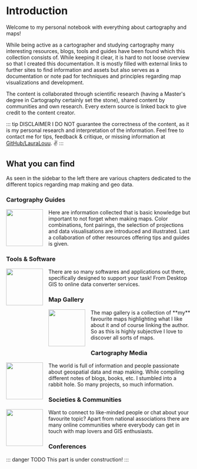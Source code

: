 
# Introduction

Welcome to my personal notebook with everything about cartography and maps!

While being active as a cartographer and studying cartography many interesting resources, blogs, tools and guides have been found which this collection consists of. While keeping it clear, it is hard to not loose overview so that I created this documentation. It is mostly filled with external links to further sites to find information and assets but also serves as a documentation or note pad for techniques and principles regarding map visualizations and development. 

The content is collaborated through scientific research (having a Master's degree in Cartography certainly set the stone), shared content by communities and own research. Every extern source is linked back to give credit to the content creator. 

::: tip DISCLAIMER
I DO NOT guarantee the correctness of the content, as it is my personal research and interpretation of the information. Feel free to contact me for tips, feedback & critique, or missing information at [GitHub/LauraLouu](https://github.com/LauraLouu). :v:
:::

## What you can find
As seen in the sidebar to the left there are various chapters dedicated to the different topics regarding map making and geo data. 



### Cartography Guides
<img src="/assets/img/guide.png" width="100" height="100" style="float: left; margin: 0px 15px 15px 0px;" />
Here are information collected that is basic knowledge but important to not forget when making maps. Color combinations, font pairings, the selection of projections and data visualisations are introduced and illustrated. Last a collaboration of other resources offering tips and guides is given. 



### Tools & Software
<img src="/assets/img/tools.png" width="100" height="100" style="float: left; margin: 0px 15px 15px 0px;" />
There are so many softwares and applications out there, specifically designed to support your task! From Desktop GIS to online data converter services. 

<!--### Open Data Map
So this map is still **in progress** as it turns out to be a huge task to fulfill. What I aim to achieve is an overview of geospatial open data providers corresponding to their location or geographical extent of their data. -->

### Map Gallery
<img src="/assets/img/gallery.png" width="100" height="100" style="float: left; margin: 0px 15px 15px 0px;" />
The map gallery is a collection of **my** favourite maps highlighting what I like about it and of course linking the author. So as this is highly subjective I love to discover all sorts of maps.

### Cartography Media 
<img src="/assets/img/media.png" width="100" height="100" style="float: left; margin: 0px 15px 15px 0px;" />
The world is full of information and people passionate about geospatial data and map making. While compiling different notes of blogs, books, etc. I stumbled into a rabbit hole. So many projects, so much information. 

### Societies & Communities
<img src="/assets/img/social.png" width="100" height="100" style="float: left; margin: 0px 15px 15px 0px;" />
Want to connect to like-minded people or chat about your favourite topic? Apart from national associations there are many online communities where everybody can get in touch with map lovers and GIS enthusiasts. 

### Conferences 
::: danger TODO
This part is under construction!
:::